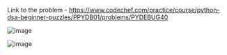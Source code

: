 Link to the problem - https://www.codechef.com/practice/course/python-dsa-beginner-puzzles/PPYDB01/problems/PYDEBUG40


![image](https://github.com/Haleshot/Competitive-Programming/assets/57552973/b53ad3c3-3a02-4196-ab00-7e4d48f519da)

![image](https://github.com/Haleshot/Competitive-Programming/assets/57552973/1e9c781b-f9a6-4665-9eec-593d8ea7b4c2)
